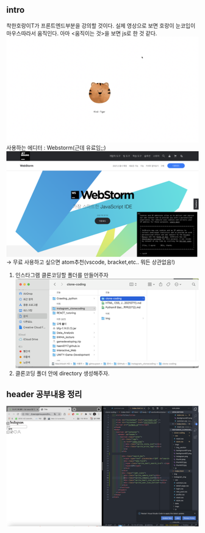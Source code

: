 ## intro
착한호랑이T가 프론트엔드부분을 강의할 것이다. 실제 영상으로 보면 호랑이 눈코입이 마우스따라서 움직인다. 아마 <움직이는 것>을 보면 js로 한 것 같다. 
![pic1](./img/프론트엔드1강_1.png)
사용하는 에디터 : Webstorm(근데 유료임;;)
![pic1](./img/프론트엔드1강_2.png)
-> 무료 사용하고 싶으면 atom추천(vscode, bracket,etc.. 뭐든 상관없음!)
1. 인스타그램 클론코딩할 폴더를 만들어주자
![pic1](./img/프론트엔드1강_3.png)
2. 클론코딩 폴더 안에 <Css> directory 생성해주자.

## header 공부내용 정리
![pic1](./img/header실습0712_1.png)

  
  
